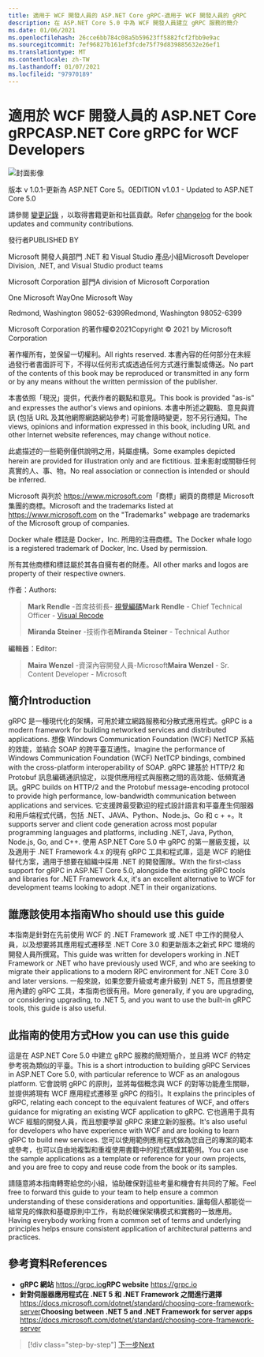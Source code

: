 ```yaml
---
title: 適用于 WCF 開發人員的 ASP.NET Core gRPC-適用于 WCF 開發人員的 gRPC
description: 在 ASP.NET Core 5.0 中為 WCF 開發人員建立 gRPC 服務的簡介
ms.date: 01/06/2021
ms.openlocfilehash: 26cce6bb784c08a5b59623ff5882fcf2fbb9e9ac
ms.sourcegitcommit: 7ef96827b161ef3fcde75f79d839885632e26ef1
ms.translationtype: MT
ms.contentlocale: zh-TW
ms.lasthandoff: 01/07/2021
ms.locfileid: "97970189"
---
```

# <a name="aspnet-core-grpc-for-wcf-developers"></a><span data-ttu-id="03d54-103">適用於 WCF 開發人員的 ASP.NET Core gRPC</span><span class="sxs-lookup"><span data-stu-id="03d54-103">ASP.NET Core gRPC for WCF Developers</span></span>

![封面影像](./media/cover.png)

<span data-ttu-id="03d54-105">版本 v 1.0.1-更新為 ASP.NET Core 5。0</span><span class="sxs-lookup"><span data-stu-id="03d54-105">EDITION v1.0.1 - Updated to ASP.NET Core 5.0</span></span>

<span data-ttu-id="03d54-106">請參閱 [變更記錄](https://aka.ms/grpc-ebook-changelog) ，以取得書籍更新和社區貢獻。</span><span class="sxs-lookup"><span data-stu-id="03d54-106">Refer [changelog](https://aka.ms/grpc-ebook-changelog) for the book updates and community contributions.</span></span>

<span data-ttu-id="03d54-107">發行者</span><span class="sxs-lookup"><span data-stu-id="03d54-107">PUBLISHED BY</span></span>

<span data-ttu-id="03d54-108">Microsoft 開發人員部門 .NET 和 Visual Studio 產品小組</span><span class="sxs-lookup"><span data-stu-id="03d54-108">Microsoft Developer Division, .NET, and Visual Studio product teams</span></span>

<span data-ttu-id="03d54-109">Microsoft Corporation 部門</span><span class="sxs-lookup"><span data-stu-id="03d54-109">A division of Microsoft Corporation</span></span>

<span data-ttu-id="03d54-110">One Microsoft Way</span><span class="sxs-lookup"><span data-stu-id="03d54-110">One Microsoft Way</span></span>

<span data-ttu-id="03d54-111">Redmond, Washington 98052-6399</span><span class="sxs-lookup"><span data-stu-id="03d54-111">Redmond, Washington 98052-6399</span></span>

<span data-ttu-id="03d54-112">Microsoft Corporation 的著作權©2021</span><span class="sxs-lookup"><span data-stu-id="03d54-112">Copyright © 2021 by Microsoft Corporation</span></span>

<span data-ttu-id="03d54-113">著作權所有，並保留一切權利。</span><span class="sxs-lookup"><span data-stu-id="03d54-113">All rights reserved.</span></span> <span data-ttu-id="03d54-114">本書內容的任何部分在未經過發行者書面許可下，不得以任何形式或透過任何方式進行重製或傳送。</span><span class="sxs-lookup"><span data-stu-id="03d54-114">No part of the contents of this book may be reproduced or transmitted in any form or by any means without the written permission of the publisher.</span></span>

<span data-ttu-id="03d54-115">本書依照「現況」提供，代表作者的觀點和意見。</span><span class="sxs-lookup"><span data-stu-id="03d54-115">This book is provided "as-is" and expresses the author's views and opinions.</span></span> <span data-ttu-id="03d54-116">本書中所述之觀點、意見與資訊 (包括 URL 及其他網際網路網站參考) 可能會隨時變更，恕不另行通知。</span><span class="sxs-lookup"><span data-stu-id="03d54-116">The views, opinions and information expressed in this book, including URL and other Internet website references, may change without notice.</span></span>

<span data-ttu-id="03d54-117">此處描述的一些範例僅供說明之用，純屬虛構。</span><span class="sxs-lookup"><span data-stu-id="03d54-117">Some examples depicted herein are provided for illustration only and are fictitious.</span></span> <span data-ttu-id="03d54-118">並未影射或關聯任何真實的人、事、物。</span><span class="sxs-lookup"><span data-stu-id="03d54-118">No real association or connection is intended or should be inferred.</span></span>

<span data-ttu-id="03d54-119">Microsoft 與列於 <https://www.microsoft.com>「商標」網頁的商標是 Microsoft 集團的商標。</span><span class="sxs-lookup"><span data-stu-id="03d54-119">Microsoft and the trademarks listed at <https://www.microsoft.com> on the "Trademarks" webpage are trademarks of the Microsoft group of companies.</span></span>

<span data-ttu-id="03d54-120">Docker whale 標誌是 Docker，Inc. 所用的注冊商標。</span><span class="sxs-lookup"><span data-stu-id="03d54-120">The Docker whale logo is a registered trademark of Docker, Inc. Used by permission.</span></span>

<span data-ttu-id="03d54-121">所有其他商標和標誌屬於其各自擁有者的財產。</span><span class="sxs-lookup"><span data-stu-id="03d54-121">All other marks and logos are property of their respective owners.</span></span>

<span data-ttu-id="03d54-122">作者：</span><span class="sxs-lookup"><span data-stu-id="03d54-122">Authors:</span></span>

> <span data-ttu-id="03d54-123">**Mark Rendle** -首席技術長- [視覺編碼](https://visualrecode.com)</span><span class="sxs-lookup"><span data-stu-id="03d54-123">**Mark Rendle** - Chief Technical Officer - [Visual Recode](https://visualrecode.com)</span></span>
>
> <span data-ttu-id="03d54-124">**Miranda Steiner** -技術作者</span><span class="sxs-lookup"><span data-stu-id="03d54-124">**Miranda Steiner** - Technical Author</span></span>

<span data-ttu-id="03d54-125">編輯器：</span><span class="sxs-lookup"><span data-stu-id="03d54-125">Editor:</span></span>

> <span data-ttu-id="03d54-126">**Maira Wenzel** -資深內容開發人員-Microsoft</span><span class="sxs-lookup"><span data-stu-id="03d54-126">**Maira Wenzel** - Sr. Content Developer - Microsoft</span></span>

## <a name="introduction"></a><span data-ttu-id="03d54-127">簡介</span><span class="sxs-lookup"><span data-stu-id="03d54-127">Introduction</span></span>

<span data-ttu-id="03d54-128">gRPC 是一種現代化的架構，可用於建立網路服務和分散式應用程式。</span><span class="sxs-lookup"><span data-stu-id="03d54-128">gRPC is a modern framework for building networked services and distributed applications.</span></span> <span data-ttu-id="03d54-129">想像 Windows Communication Foundation (WCF) NetTCP 系結的效能，並結合 SOAP 的跨平臺互通性。</span><span class="sxs-lookup"><span data-stu-id="03d54-129">Imagine the performance of Windows Communication Foundation (WCF) NetTCP bindings, combined with the cross-platform interoperability of SOAP.</span></span> <span data-ttu-id="03d54-130">gRPC 建基於 HTTP/2 和 Protobuf 訊息編碼通訊協定，以提供應用程式與服務之間的高效能、低頻寬通訊。</span><span class="sxs-lookup"><span data-stu-id="03d54-130">gRPC builds on HTTP/2 and the Protobuf message-encoding protocol to provide high performance, low-bandwidth communication between applications and services.</span></span> <span data-ttu-id="03d54-131">它支援跨最受歡迎的程式設計語言和平臺產生伺服器和用戶端程式代碼，包括 .NET、JAVA、Python、Node.js、Go 和 c + +。</span><span class="sxs-lookup"><span data-stu-id="03d54-131">It supports server and client code generation across most popular programming languages and platforms, including .NET, Java, Python, Node.js, Go, and C++.</span></span> <span data-ttu-id="03d54-132">使用 ASP.NET Core 5.0 中 gRPC 的第一層級支援，以及適用于 .NET Framework 4.x 的現有 gRPC 工具和程式庫，這是 WCF 的絕佳替代方案，適用于想要在組織中採用 .NET 的開發團隊。</span><span class="sxs-lookup"><span data-stu-id="03d54-132">With the first-class support for gRPC in ASP.NET Core 5.0, alongside the existing gRPC tools and libraries for .NET Framework 4.x, it's an excellent alternative to WCF for development teams looking to adopt .NET in their organizations.</span></span>

## <a name="who-should-use-this-guide"></a><span data-ttu-id="03d54-133">誰應該使用本指南</span><span class="sxs-lookup"><span data-stu-id="03d54-133">Who should use this guide</span></span>

<span data-ttu-id="03d54-134">本指南是針對在先前使用 WCF 的 .NET Framework 或 .NET 中工作的開發人員，以及想要將其應用程式遷移至 .NET Core 3.0 和更新版本之新式 RPC 環境的開發人員所撰寫。</span><span class="sxs-lookup"><span data-stu-id="03d54-134">This guide was written for developers working in .NET Framework or .NET who have previously used WCF, and who are seeking to migrate their applications to a modern RPC environment for .NET Core 3.0 and later versions.</span></span> <span data-ttu-id="03d54-135">一般來說，如果您要升級或考慮升級到 .NET 5，而且想要使用內建的 gRPC 工具，本指南也很有用。</span><span class="sxs-lookup"><span data-stu-id="03d54-135">More generally, if you are upgrading, or considering upgrading, to .NET 5, and you want to use the built-in gRPC tools, this guide is also useful.</span></span>

## <a name="how-you-can-use-this-guide"></a><span data-ttu-id="03d54-136">此指南的使用方式</span><span class="sxs-lookup"><span data-stu-id="03d54-136">How you can use this guide</span></span>

<span data-ttu-id="03d54-137">這是在 ASP.NET Core 5.0 中建立 gRPC 服務的簡短簡介，並且將 WCF 的特定參考視為類似的平臺。</span><span class="sxs-lookup"><span data-stu-id="03d54-137">This is a short introduction to building gRPC Services in ASP.NET Core 5.0, with particular reference to WCF as an analogous platform.</span></span> <span data-ttu-id="03d54-138">它會說明 gRPC 的原則，並將每個概念與 WCF 的對等功能產生關聯，並提供將現有 WCF 應用程式遷移至 gRPC 的指引。</span><span class="sxs-lookup"><span data-stu-id="03d54-138">It explains the principles of gRPC, relating each concept to the equivalent features of WCF, and offers guidance for migrating an existing WCF application to gRPC.</span></span> <span data-ttu-id="03d54-139">它也適用于具有 WCF 經驗的開發人員，而且想要學習 gRPC 來建立新的服務。</span><span class="sxs-lookup"><span data-stu-id="03d54-139">It's also useful for developers who have experience with WCF and are looking to learn gRPC to build new services.</span></span> <span data-ttu-id="03d54-140">您可以使用範例應用程式做為您自己的專案的範本或參考，也可以自由地複製和重複使用書籍中的程式碼或其範例。</span><span class="sxs-lookup"><span data-stu-id="03d54-140">You can use the sample applications as a template or reference for your own projects, and you are free to copy and reuse code from the book or its samples.</span></span>

<span data-ttu-id="03d54-141">請隨意將本指南轉寄給您的小組，協助確保對這些考量和機會有共同的了解。</span><span class="sxs-lookup"><span data-stu-id="03d54-141">Feel free to forward this guide to your team to help ensure a common understanding of these considerations and opportunities.</span></span> <span data-ttu-id="03d54-142">讓每個人都能從一組常見的條款和基礎原則中工作，有助於確保架構模式和實務的一致應用。</span><span class="sxs-lookup"><span data-stu-id="03d54-142">Having everybody working from a common set of terms and underlying principles helps ensure consistent application of architectural patterns and practices.</span></span>

## <a name="references"></a><span data-ttu-id="03d54-143">參考資料</span><span class="sxs-lookup"><span data-stu-id="03d54-143">References</span></span>

- <span data-ttu-id="03d54-144">**gRPC 網站**
  <https://grpc.io></span><span class="sxs-lookup"><span data-stu-id="03d54-144">**gRPC website**
<https://grpc.io></span></span>
- <span data-ttu-id="03d54-145">**針對伺服器應用程式在 .NET 5 和 .NET Framework 之間進行選擇**
  <https://docs.microsoft.com/dotnet/standard/choosing-core-framework-server></span><span class="sxs-lookup"><span data-stu-id="03d54-145">**Choosing between .NET 5 and .NET Framework for server apps**
<https://docs.microsoft.com/dotnet/standard/choosing-core-framework-server></span></span>

>[!div class="step-by-step"]
>[<span data-ttu-id="03d54-146">下一步</span><span class="sxs-lookup"><span data-stu-id="03d54-146">Next</span></span>](introduction.md)
